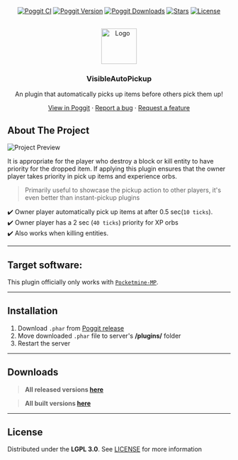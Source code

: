 <!-- PROJECT BADGES -->
<div align="center">

[![Poggit CI][poggit-ci-badge]][poggit-ci-url]
[![Poggit Version][poggit-version-badge]][poggit-release-url]
[![Poggit Downloads][poggit-downloads-badge]][poggit-release-url]
[![Stars][stars-badge]][stars-url]
[![License][license-badge]][license-url]

</div>


<!-- PROJECT LOGO -->
<br />
<div align="center">
  <img src="https://raw.githubusercontent.com/presentkim-pm/VisibleAutoPickup/main/assets/icon.png" alt="Logo" width="80" height="80">
  <h3>VisibleAutoPickup</h3>
  <p align="center">
    An plugin that automatically picks up items before others pick them up!

[View in Poggit][poggit-ci-url] · [Report a bug][issues-url] · [Request a feature][issues-url]

  </p>
</div>


<!-- ABOUT THE PROJECT -->
## About The Project
![Project Preview][project-preview]  

It is appropriate for the player who destroy a block or kill entity to have priority for the dropped item.
If applying this plugin ensures that the owner player takes priority in pick up items and experience orbs.  

> Primarily useful to showcase the pickup action to other players, it's even better than instant-pickup plugins  
  
:heavy_check_mark: Owner player automatically pick up items at after 0.5 sec(`10 ticks`).  
:heavy_check_mark: Owner player has a 2 sec (`40 ticks`) priority for XP orbs  
:heavy_check_mark: Also works when killing entities.  

-----

## Target software:
This plugin officially only works with [`Pocketmine-MP`](https://github.com/pmmp/PocketMine-MP/).

-----

## Installation
1) Download `.phar` from [Poggit release][poggit-release-url]
2) Move downloaded `.phar` file to server's **/plugins/** folder
3) Restart the server

-----

## Downloads
> **All released versions [here][poggit-release-url]**

> **All built versions [here][poggit-ci-url]**

-----

## License
Distributed under the **LGPL 3.0**. See [LICENSE][license-url] for more information


[poggit-ci-badge]: https://poggit.pmmp.io/ci.shield/presentkim-pm/VisibleAutoPickup/VisibleAutoPickup?style=for-the-badge
[poggit-version-badge]: https://poggit.pmmp.io/shield.api/VisibleAutoPickup?style=for-the-badge
[poggit-downloads-badge]: https://poggit.pmmp.io/shield.dl.total/VisibleAutoPickup?style=for-the-badge
[stars-badge]: https://img.shields.io/github/stars/presentkim-pm/VisibleAutoPickup.svg?style=for-the-badge
[license-badge]: https://img.shields.io/github/license/presentkim-pm/VisibleAutoPickup.svg?style=for-the-badge

[poggit-ci-url]: https://poggit.pmmp.io/ci/presentkim-pm/VisibleAutoPickup/VisibleAutoPickup
[poggit-release-url]: https://poggit.pmmp.io/p/VisibleAutoPickup
[stars-url]: https://github.com/presentkim-pm/VisibleAutoPickup/stargazers
[releases-url]: https://github.com/presentkim-pm/VisibleAutoPickup/releases
[issues-url]: https://github.com/presentkim-pm/VisibleAutoPickup/issues
[license-url]: https://github.com/presentkim-pm/VisibleAutoPickup/blob/main/LICENSE

[project-icon]: https://raw.githubusercontent.com/presentkim-pm/VisibleAutoPickup/main/assets/icon.png
[project-preview]: https://raw.githubusercontent.com/presentkim-pm/VisibleAutoPickup/main/assets/preview.gif
